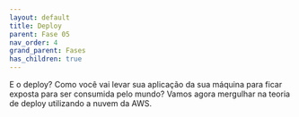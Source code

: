 ```yaml
---
layout: default
title: Deploy
parent: Fase 05
nav_order: 4
grand_parent: Fases
has_children: true
---
```


E o deploy? Como você vai levar sua aplicação da sua máquina para ficar exposta para ser consumida pelo mundo? Vamos agora mergulhar na teoria de deploy utilizando a nuvem da AWS. 
